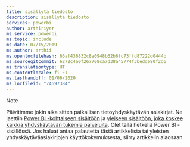 ```yaml
---
title: sisällytä tiedosto
description: sisällytä tiedosto
services: powerbi
author: arthiriyer
ms.service: powerbi
ms.topic: include
ms.date: 07/15/2019
ms.author: arthii
ms.openlocfilehash: 66af436832c8a0948b62b6fc73ffd87222d0444b
ms.sourcegitcommit: 6272c4a0f267708ca7d38a45774f3bedd680f2d6
ms.translationtype: HT
ms.contentlocale: fi-FI
ms.lasthandoff: 01/06/2020
ms.locfileid: "74697384"
---
```

> [!NOTE]
> Päivitimme jokin aika sitten paikallisen tietoyhdyskäytävän asiakirjat. Ne jaettiin [Power BI -kohtaiseen sisältöön](/power-bi/service-gateway-onprem) ja [yleiseen sisältöön, joka koskee kaikkia yhdyskäytävän tukemia palveluita](/data-integration/gateway/service-gateway-onprem). Olet tällä hetkellä Power BI -sisällössä. Jos haluat antaa palautetta tästä artikkelista tai yleisten yhdyskäytäväasiakirjojen käyttökokemuksesta, siirry artikkelin alaosaan.
